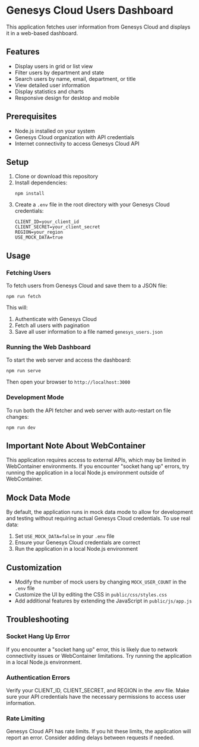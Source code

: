 # Genesys Cloud Users Dashboard

This application fetches user information from Genesys Cloud and displays it in a web-based dashboard.

## Features

- Display users in grid or list view
- Filter users by department and state
- Search users by name, email, department, or title
- View detailed user information
- Display statistics and charts
- Responsive design for desktop and mobile

## Prerequisites

- Node.js installed on your system
- Genesys Cloud organization with API credentials
- Internet connectivity to access Genesys Cloud API

## Setup

1. Clone or download this repository
2. Install dependencies:
   ```
   npm install
   ```
3. Create a `.env` file in the root directory with your Genesys Cloud credentials:
   ```
   CLIENT_ID=your_client_id
   CLIENT_SECRET=your_client_secret
   REGION=your_region
   USE_MOCK_DATA=true
   ```

## Usage

### Fetching Users

To fetch users from Genesys Cloud and save them to a JSON file:

```
npm run fetch
```

This will:
1. Authenticate with Genesys Cloud
2. Fetch all users with pagination
3. Save all user information to a file named `genesys_users.json`

### Running the Web Dashboard

To start the web server and access the dashboard:

```
npm run serve
```

Then open your browser to `http://localhost:3000`

### Development Mode

To run both the API fetcher and web server with auto-restart on file changes:

```
npm run dev
```

## Important Note About WebContainer

This application requires access to external APIs, which may be limited in WebContainer environments. If you encounter "socket hang up" errors, try running the application in a local Node.js environment outside of WebContainer.

## Mock Data Mode

By default, the application runs in mock data mode to allow for development and testing without requiring actual Genesys Cloud credentials. To use real data:

1. Set `USE_MOCK_DATA=false` in your `.env` file
2. Ensure your Genesys Cloud credentials are correct
3. Run the application in a local Node.js environment

## Customization

- Modify the number of mock users by changing `MOCK_USER_COUNT` in the `.env` file
- Customize the UI by editing the CSS in `public/css/styles.css`
- Add additional features by extending the JavaScript in `public/js/app.js`

## Troubleshooting

### Socket Hang Up Error
If you encounter a "socket hang up" error, this is likely due to network connectivity issues or WebContainer limitations. Try running the application in a local Node.js environment.

### Authentication Errors
Verify your CLIENT_ID, CLIENT_SECRET, and REGION in the .env file. Make sure your API credentials have the necessary permissions to access user information.

### Rate Limiting
Genesys Cloud API has rate limits. If you hit these limits, the application will report an error. Consider adding delays between requests if needed.
